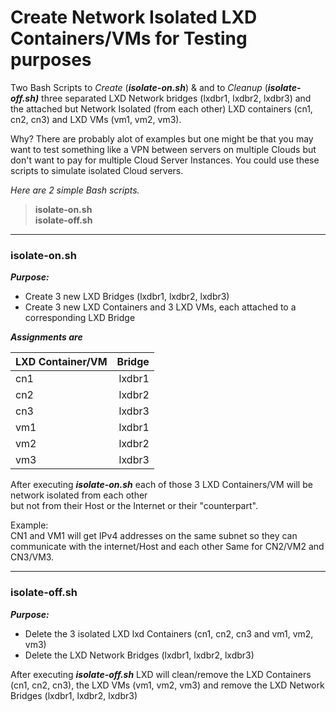 # Create Network Isolated LXD Containers/VMs for Testing purposes  

Two Bash Scripts to *Create* (***isolate-on.sh***) &amp; and to *Cleanup* (***isolate-off.sh)***
three separated LXD Network bridges (lxdbr1, lxdbr2, lxdbr3) and the attached but 
Network Isolated (from each other) LXD containers (cn1, cn2, cn3) and LXD VMs (vm1, vm2, vm3).

Why?  There are probably alot of examples but one might be that you may want to test something 
like a VPN between servers on multiple Clouds but don't want to pay for multiple Cloud Server 
Instances.   You could use these scripts to simulate isolated Cloud servers.
  
*Here are 2 simple Bash scripts.*  
  
> **isolate-on.sh**  
> **isolate-off.sh**

---

### isolate-on.sh
  
***Purpose:***   
* Create 3 new LXD Bridges (lxdbr1, lxdbr2, lxdbr3)
* Create 3 new LXD Containers and 3  LXD VMs, each attached to a corresponding LXD Bridge

***Assignments are***  

| LXD Container/VM | Bridge |
| :--------------- | ------:|
| cn1              | lxdbr1 |
| cn2              | lxdbr2 |
| cn3              | lxdbr3 |
| vm1              | lxdbr1 |
| vm2              | lxdbr2 |
| vm3              | lxdbr3 |

After executing ***isolate-on.sh*** each of those 3 LXD Containers/VM will be network isolated from each other  
but not from their Host or the Internet or their "counterpart".

Example:   
CN1 and VM1 will get IPv4 addresses on the same subnet so they can communicate with the internet/Host
and each other
Same for CN2/VM2 and CN3/VM3.

---
  
### isolate-off.sh  
  
***Purpose:*** 
* Delete the 3 isolated LXD lxd Containers (cn1, cn2, cn3 and vm1, vm2, vm3)
* Delete the LXD Network Bridges (lxdbr1, lxdbr2, lxdbr3)  
  
After executing ***isolate-off.sh*** LXD will clean/remove the LXD Containers (cn1, cn2, cn3), the LXD VMs
(vm1, vm2, vm3) and remove the LXD Network Bridges (lxdbr1, lxdbr2, lxdbr3)  




